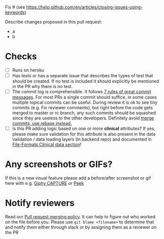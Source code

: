 Fix # (see https://help.github.com/en/articles/closing-issues-using-keywords)

Describe changes proposed in this pull request:
- a
- b

# Checks
- [ ] Runs on heroku
- [ ] Has tests or has a separate issue that describes the types of test that should be created. If no test is included it should explicitly be mentioned in the PR why there is no test.
- [ ] The commit log is comprehensible. It follows [7 rules of great commit messages](http://chris.beams.io/posts/git-commit/). For most PRs a single commit should suffice, in some cases multiple topical commits can be useful. During review it is ok to see tiny commits (e.g. Fix reviewer comments), but right before the code gets merged to master or rc branch, any such commits should be squashed since they are useless to the other developers. Definitely avoid [merge commits, use rebase instead.](http://nathanleclaire.com/blog/2014/09/14/dont-be-scared-of-git-rebase/)
- [ ] Is this PR adding logic based on one or more **clinical** attributes? If yes, please make sure validation for this attribute is also present in the data validation / data loading layers (in backend repo) and documented in [File-Formats Clinical data section](https://github.com/cBioPortal/cbioportal/blob/master/docs/File-Formats.md#clinical-data)!

# Any screenshots or GIFs?
If this is a new visual feature please add a before/after screenshot or gif
here with e.g. [Giphy CAPTURE](https://giphy.com/apps/giphycapture) or [Peek](https://github.com/phw/peek)

# Notify reviewers
Read our [Pull request merging
policy](../CONTRIBUTING.md#pull-request-merging-policy). It can help to figure out who worked on the
file before you. Please use `git blame <filename>` to determine that
and notify them either through slack or by assigning them as a reviewer on the PR
